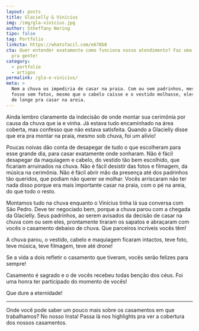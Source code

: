 ```yaml
---
layout: posts
title: Glacielly & Vinícius
img: /img/gla-vinicius.jpg
author: Stheffany Nering
tipo: false
tag: Portfolio
linkcta: https://whatsfacil.com/e678b8
cta: Quer entender exatamente como funciona nosso atendimento? Faz uma pergunta
  pra gente!
category:
  - portfolio
  - artigos
permalink: /gla-e-vinicius/
meta: >
  Nem a chuva os impediria de casar na praia. Com ou sem padrinhos, mesmo que
  fosse sem fotos, mesmo que o cabelo caísse e o vestido molhasse, eles vieram
  de longe pra casar na areia.
---
```


Ainda lembro claramente da indecisão de onde montar sua cerimônia por causa da chuva que ia e vinha. Já estava tudo encaminhado na área coberta, mas confesso que não estava satisfeita. Quando a Glacielly disse que era pra montar na praia, mesmo sob chuva, foi um alívio!

Poucas noivas dão conta de desapegar de tudo o que escolheram para esse grande dia, para casar exatamente onde sonharam. Não é fácil desapegar da maquiagem e cabelo, do vestido tão bem escolhido, que ficariam arruinados na chuva. Não é fácil desistir das fotos e filmagem, da música na cerimônia. Não é fácil abrir mão da presença até dos padrinhos tão queridos, que podiam não querer se molhar. Vocês arriscaram não ter nada disso porque era mais importante casar na praia, com o pé na areia, do que todo o resto.

Montamos tudo na chuva enquanto o Vinícius tinha lá sua conversa com São Pedro. Deve ter negociado bem, porque a chuva parou com a chegada da Glacielly. Seus padrinhos, ao serem avisados da decisão de casar na chuva com ou sem eles, prontamente tiraram os sapatos e abraçaram com vocês o casamento debaixo de chuva. Que parceiros incríveis vocês têm!

A chuva parou, o vestido, cabelo e maquiagem ficaram intactos, teve foto, teve música, teve filmagem, teve até drone!

Se a vida a dois refletir o casamento que tiveram, vocês serão felizes para sempre!

Casamento é sagrado e o de vocês recebeu todas benção dos céus. Foi uma honra ter participado do momento de vocês!

Que dure a eternidade!

---

Onde você pode saber um pouco mais sobre os casamentos em que trabalhamos? No nosso Insta! Passa lá nos highlights pra ver a cobertura dos nossos casamentos.
